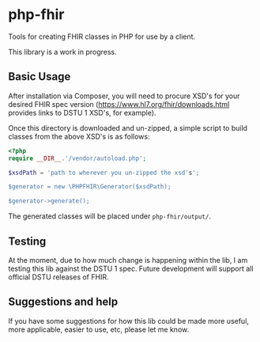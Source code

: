 # php-fhir
Tools for creating FHIR classes in PHP for use by a client.

This library is a work in progress.

## Basic Usage

After installation via Composer, you will need to procure XSD's for your desired FHIR spec version
(https://www.hl7.org/fhir/downloads.html provides links to DSTU 1 XSD's, for example).

Once this directory is downloaded and un-zipped, a simple script to build classes from the above XSD's is as follows:

```php
<?php
require __DIR__.'/vendor/autoload.php';

$xsdPath = 'path to wherever you un-zipped the xsd's';

$generator = new \PHPFHIR\Generator($xsdPath);

$generator->generate();
```

The generated classes will be placed under ` php-fhir/output/ `.

## Testing

At the moment, due to how much change is happening within the lib, I am testing this lib against the DSTU 1 spec.
Future development will support all official DSTU releases of FHIR.

## Suggestions and help

If you have some suggestions for how this lib could be made more useful, more applicable, easier to use, etc, please
let me know.